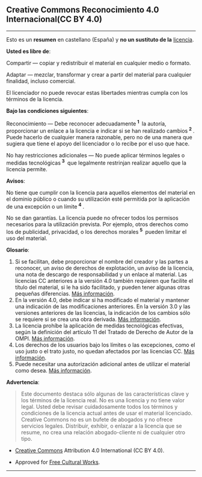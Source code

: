 ## Creative Commons Reconocimiento 4.0 Internacional(CC BY 4.0)

---

Esto es un **resumen** en castellano (España) y **no un sustituto de la** [licencia](https://creativecommons.org/licenses/by/4.0/legalcode "Código legal").

**Usted es libre de**:

Compartir — copiar y redistribuir el material en cualquier medio o formato.

Adaptar — mezclar, transformar y crear a partir del material para cualquier finalidad, incluso comercial.

El licenciador no puede revocar estas libertades mientras cumpla con los términos de la licencia.

**Bajo las condiciones siguientes**:

Reconocimiento — Debe reconocer adecuadamente<sup> **1** </sup> la autoría, proporcionar un enlace a la licencia e indicar si se han realizado cambios<sup> **2** </sup>. Puede hacerlo de cualquier manera razonable, pero no de una manera que sugiera que tiene el apoyo del licenciador o lo recibe por el uso que hace.

No hay restricciones adicionales — No puede aplicar términos legales o medidas tecnológicas<sup> **3** </sup> que legalmente restrinjan realizar aquello que la licencia permite.

**Avisos**:

No tiene que cumplir con la licencia para aquellos elementos del material en el dominio público o cuando su utilización esté permitida por la aplicación de una excepción o un límite<sup> **4** </sup>.

No se dan garantías. La licencia puede no ofrecer todos los permisos necesarios para la utilización prevista. Por ejemplo, otros derechos como los de publicidad, privacidad, o los derechos morales<sup> **5** </sup> pueden limitar el uso del material.

**Glosario**:

1.  Si se facilitan, debe proporcionar el nombre del creador y las partes a reconocer, un aviso de derechos de explotación, un aviso de la licencia, una nota de descargo de responsabilidad y un enlace al material. Las licencias CC anteriores a la versión 4.0 también requieren que facilite el título del material, si le ha sido facilitado, y pueden tener algunas otras pequeñas diferencias. [Más información](https://wiki.creativecommons.org/License_Versions#Detailed_attribution_comparison_chart "Reconocimiento").
2.  En la versión 4.0, debe indicar si ha modificado el material y mantener una indicación de las modificaciones anteriores. En la versión 3.0 y las versiones anteriores de las licencias, la indicación de los cambios sólo se requiere si se crea una obra derivada. [Más información](https://wiki.creativecommons.org/License_Versions#Modifications_and_adaptations_must_be_marked_as_such).
3.  La licencia prohíbe la aplicación de medidas tecnológicas efectivas, según la definición del artículo 11 del Tratado de Derecho de Autor de la OMPI. [Más información](https://wiki.creativecommons.org/License_Versions#Application_of_effective_technological_measures_by_users_of_CC-licensed_works_prohibited).
4.  Los derechos de los usuarios bajo los límites o las excepciones, como el uso justo o el trato justo, no quedan afectados por las licencias CC. [Más información](https://wiki.creativecommons.org/Frequently_Asked_Questions#Do_Creative_Commons_licenses_affect_exceptions_and_limitations_to_copyright.2C_such_as_fair_dealing_and_fair_use.3F).
5.  Puede necesitar una autorización adicional antes de utilizar el material como desea. [Más información](https://wiki.creativecommons.org/Considerations_for_licensors_and_licensees).

**Advertencia**:

> Este documento destaca sólo algunas de las características clave y los términos de la licencia real. No es una licencia y no tiene valor legal. Usted debe revisar cuidadosamente todos los términos y condiciones de la licencia actual antes de usar el material licenciado.  
Creative Commons no es un bufete de abogados y no ofrece servicios legales. Distribuir, exhibir, o enlazar a la licencia que se resume, no crea una relación abogado-cliente ni de cualquier otro tipo.

-   [Creative Commons](https://creativecommons.org/licenses/by/4.0/ "CC BY 4.0") Attribution 4.0 International (CC BY 4.0).

-   Approved for [Free Cultural Works](http://freedomdefined.org/Definition "Definition").

* * * * *
